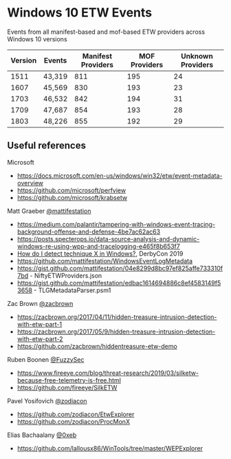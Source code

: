 # Windows 10 ETW Events
Events from all manifest-based and mof-based ETW providers across Windows 10 versions

| Version | Events | Manifest Providers | MOF Providers | Unknown Providers |
|---    |---        |---	|---	|---	|
| 1511  | 43,319    | 811	| 195   | 24    |
| 1607  | 45,569    | 830	| 193   | 23    |
| 1703  | 46,532    | 842	| 194   | 31    |
| 1709  | 47,687    | 854	| 193   | 28    |
| 1803  | 48,226    | 855	| 192   | 29    |

Useful references
-----------------
Microsoft
 * https://docs.microsoft.com/en-us/windows/win32/etw/event-metadata-overview
 * https://github.com/microsoft/perfview
 * https://github.com/microsoft/krabsetw

Matt Graeber [@mattifestation](https://twitter.com/mattifestation)
 * https://medium.com/palantir/tampering-with-windows-event-tracing-background-offense-and-defense-4be7ac62ac63
 * https://posts.specterops.io/data-source-analysis-and-dynamic-windows-re-using-wpp-and-tracelogging-e465f8b653f7
 * [How do I detect technique X in Windows?](https://drive.google.com/file/d/19AhMG0ZCOt0IVsPZgn4JalkdcUOGq4DK/view), DerbyCon 2019
 * https://github.com/mattifestation/WindowsEventLogMetadata
 * https://gist.github.com/mattifestation/04e8299d8bc97ef825affe733310f7bd - NiftyETWProviders.json
 * https://gist.github.com/mattifestation/edbac1614694886c8ef4583149f53658 - TLGMetadataParser.psm1
 
Zac Brown [@zacbrown](https://twitter.com/zacbrown)
 * https://zacbrown.org/2017/04/11/hidden-treasure-intrusion-detection-with-etw-part-1
 * https://zacbrown.org/2017/05/9/hidden-treasure-intrusion-detection-with-etw-part-2
 * https://github.com/zacbrown/hiddentreasure-etw-demo

Ruben Boonen [@FuzzySec](https://twitter.com/FuzzySec)
 * https://www.fireeye.com/blog/threat-research/2019/03/silketw-because-free-telemetry-is-free.html
 * https://github.com/fireeye/SilkETW

Pavel Yosifovich [@zodiacon](https://twitter.com/zodiacon)
 * https://github.com/zodiacon/EtwExplorer
 * https://github.com/zodiacon/ProcMonX

Elias Bachaalany [@0xeb](https://twitter.com/0xeb)
 * https://github.com/lallousx86/WinTools/tree/master/WEPExplorer